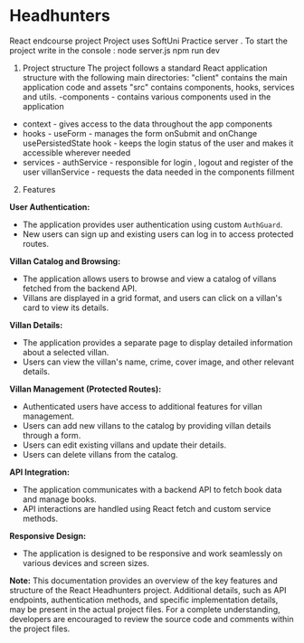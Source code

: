 # Headhunters
React endcourse project
Project uses SoftUni Practice server .
To start the project write in the console : 
node server.js
npm run dev
1. Project structure 
The project follows a standard React application structure with the following main directories:
"client" contains the main application code and assets 
"src" contains components, hooks, services and utils. 
-components - contains various components used in the application 
- context - gives access to the data throughout the app components 
- hooks - 
useForm - manages the form onSubmit and onChange 
usePersistedState hook - keeps the login status of the user and makes it accessible wherever needed 
- services - 
authService - responsible for login , logout and register of the user 
villanService - requests the data needed in the components fillment

2. Features

**User Authentication:**
   - The application provides user authentication using custom `AuthGuard`.
   - New users can sign up and existing users can log in to access protected routes.

 **Villan Catalog and Browsing:**
   - The application allows users to browse and view a catalog of villans fetched from the backend API.
   - Villans are displayed in a grid format, and users can click on a villan's card to view its details.

 **Villan Details:**
   - The application provides a separate page to display detailed information about a selected villan.
   - Users can view the villan's name, crime, cover image, and other relevant details.

 **Villan Management (Protected Routes):**
   - Authenticated users have access to additional features for villan management.
   - Users can add new villans to the catalog by providing villan details through a form.
   - Users can edit existing villans and update their details.
   - Users can delete villans from the catalog.

 **API Integration:**
   - The application communicates with a backend API to fetch book data and manage books.
   - API interactions are handled using React fetch and custom service methods.

 **Responsive Design:**
   - The application is designed to be responsive and work seamlessly on various devices and screen sizes.

**Note:**
This documentation provides an overview of the key features and structure of the React Headhunters project. Additional details, such as API endpoints, authentication methods, and specific implementation details, may be present in the actual project files. For a complete understanding, developers are encouraged to review the source code and comments within the project files.
